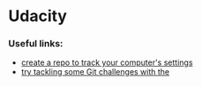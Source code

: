# Udacity

### Useful links:
* [create a repo to track your computer's settings](https://dotfiles.github.io/)
* [try tackling some Git challenges with the](https://github.com/jlord/git-it-electron)
